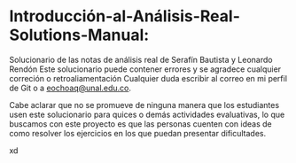 # Introducción-al-Análisis-Real-Solutions-Manual:

Solucionario de las notas de análisis real de Serafín Bautista y Leonardo Rendón
Este solucionario puede contener errores y se agradece cualquier correción o retroaliamentación
Cualquier duda escribir al correo en mi perfil de Git o a eochoaq@unal.edu.co.

Cabe aclarar que no se promueve de ninguna manera que los estudiantes usen este solucionario para quices
o demás actividades evaluativas, lo que buscamos con este proyecto es que las personas cuenten con ideas
de como resolver los ejercicios en los que puedan presentar dificultades.


xd

